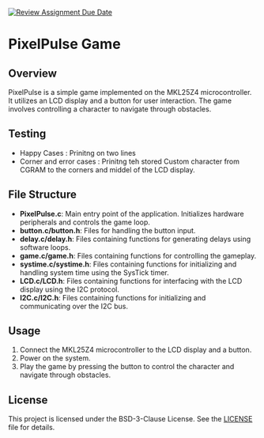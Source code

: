 [![Review Assignment Due Date](https://classroom.github.com/assets/deadline-readme-button-24ddc0f5d75046c5622901739e7c5dd533143b0c8e959d652212380cedb1ea36.svg)](https://classroom.github.com/a/eqbV8gqw)

# PixelPulse Game

## Overview
PixelPulse is a simple game implemented on the MKL25Z4 microcontroller. It utilizes an LCD display and a button for user interaction. The game involves controlling a character to navigate through obstacles.

## Testing 
- Happy Cases : Prinitng on two lines
- Corner and error cases : Prinitng teh stored Custom character from    CGRAM to the corners and middel of the LCD display.

## File Structure
- **PixelPulse.c**: Main entry point of the application. Initializes hardware peripherals and controls the game loop.
- **button.c/button.h**: Files for handling the button input.
- **delay.c/delay.h**: Files containing functions for generating delays using software loops.
- **game.c/game.h**: Files containing functions for controlling the gameplay.
- **systime.c/systime.h**: Files containing functions for initializing and handling system time using the SysTick timer.
- **LCD.c/LCD.h**: Files containing functions for interfacing with the LCD display using the I2C protocol.
- **I2C.c/I2C.h**: Files containing functions for initializing and communicating over the I2C bus.

## Usage
1. Connect the MKL25Z4 microcontroller to the LCD display and a button.
2. Power on the system.
3. Play the game by pressing the button to control the character and navigate through obstacles.

## License
This project is licensed under the BSD-3-Clause License. See the [LICENSE](LICENSE) file for details.
